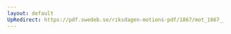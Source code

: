 ```yaml
---
layout: default
UpRedirect: https://pdf.swedeb.se/riksdagen-motions-pdf/1867/mot_1867__fk__00074.pdf
---
```

